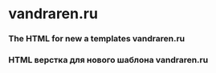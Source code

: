 # vandraren.ru
### The HTML for new a templates vandraren.ru
### HTML верстка для нового шаблона vandraren.ru

